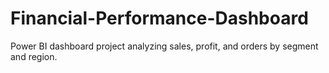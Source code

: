 # Financial-Performance-Dashboard
Power BI dashboard project analyzing sales, profit, and orders by segment and region.
